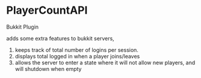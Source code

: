 PlayerCountAPI
==============

Bukkit Plugin

adds some extra features to bukkit servers,

1. keeps track of total number of logins per session.
2. displays total logged in when a player joins/leaves
3. allows the server to enter a state where it will not allow new players, and will shutdown when empty
